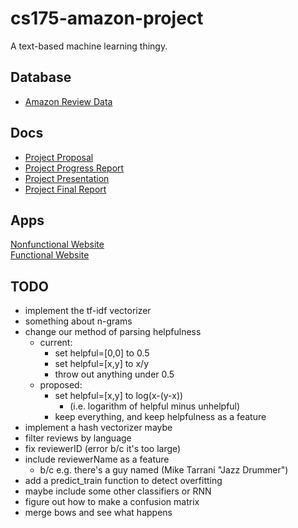 # cs175-amazon-project
A text-based machine learning thingy.

## Database
- [Amazon Review Data](http://jmcauley.ucsd.edu/data/amazon/)

## Docs
- [Project Proposal](https://docs.google.com/document/d/1hshj-fZLoi63BUrHVJ_Q99C_sCyEwYaukFC7FMrQfD0/edit)
- [Project Progress Report](https://docs.google.com/document/d/1Wwyn0p2aMKDBf04hzSTeHaJUC_Zz39L2VguePel3p94/edit)
- [Project Presentation](https://docs.google.com/presentation/d/1fKKkVUE7hq4tzrj18FGuS0dxemu1tBUQI1z_azUvke8/edit)
- [Project Final Report](https://docs.google.com/document/d/1OOqx1bU8JvdlgbH-FjwU8R06nb4ic8GjERRMflMUj_U/edit)

## Apps
[Nonfunctional Website](https://amazonpredictor.appspot.com/)  
[Functional Website](https://amazonpredictor.herokuapp.com/)

## TODO
- implement the tf-idf vectorizer
- something about n-grams
- change our method of parsing helpfulness
  - current:
    - set helpful=[0,0] to 0.5
    - set helpful=[x,y] to x/y
    - throw out anything under 0.5
  - proposed:
    - set helpful=[x,y] to log(x-(y-x))
      - (i.e. logarithm of helpful minus unhelpful)
    - keep everything, and keep helpfulness as a feature
- implement a hash vectorizer maybe
- filter reviews by language
- fix reviewerID (error b/c it's too large)
- include reviewerName as a feature
  - b/c e.g. there's a guy named (Mike Tarrani "Jazz Drummer")
- add a predict_train function to detect overfitting
- maybe include some other classifiers or RNN
- figure out how to make a confusion matrix
- merge bows and see what happens
